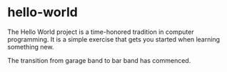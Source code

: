 # hello-world

The Hello World project is a time-honored tradition in computer programming. It is a simple exercise that gets you started when learning something new.

The transition from garage band to bar band has commenced.
